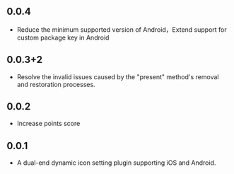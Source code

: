 
## 0.0.4

* Reduce the minimum supported version of Android，Extend support for custom package key in Android


## 0.0.3+2

* Resolve the invalid issues caused by the "present" method's removal and restoration processes.

## 0.0.2

* Increase points score

## 0.0.1

* A dual-end dynamic icon setting plugin supporting iOS and Android.
